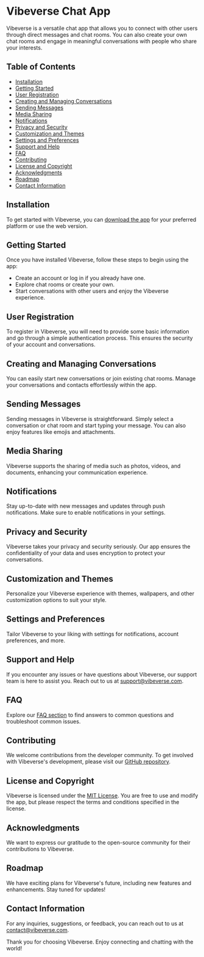 # Vibeverse Chat App

Vibeverse is a versatile chat app that allows you to connect with other users through direct messages and chat rooms. You can also create your own chat rooms and engage in meaningful conversations with people who share your interests.

## Table of Contents
- [Installation](#installation)
- [Getting Started](#getting-started)
- [User Registration](#user-registration)
- [Creating and Managing Conversations](#creating-and-managing-conversations)
- [Sending Messages](#sending-messages)
- [Media Sharing](#media-sharing)
- [Notifications](#notifications)
- [Privacy and Security](#privacy-and-security)
- [Customization and Themes](#customization-and-themes)
- [Settings and Preferences](#settings-and-preferences)
- [Support and Help](#support-and-help)
- [FAQ](#faq)
- [Contributing](#contributing)
- [License and Copyright](#license-and-copyright)
- [Acknowledgments](#acknowledgments)
- [Roadmap](#roadmap)
- [Contact Information](#contact-information)

## Installation

To get started with Vibeverse, you can [download the app](#) for your preferred platform or use the web version.

## Getting Started

Once you have installed Vibeverse, follow these steps to begin using the app:
- Create an account or log in if you already have one.
- Explore chat rooms or create your own.
- Start conversations with other users and enjoy the Vibeverse experience.

## User Registration

To register in Vibeverse, you will need to provide some basic information and go through a simple authentication process. This ensures the security of your account and conversations.

## Creating and Managing Conversations

You can easily start new conversations or join existing chat rooms. Manage your conversations and contacts effortlessly within the app.

## Sending Messages

Sending messages in Vibeverse is straightforward. Simply select a conversation or chat room and start typing your message. You can also enjoy features like emojis and attachments.

## Media Sharing

Vibeverse supports the sharing of media such as photos, videos, and documents, enhancing your communication experience.

## Notifications

Stay up-to-date with new messages and updates through push notifications. Make sure to enable notifications in your settings.

## Privacy and Security

Vibeverse takes your privacy and security seriously. Our app ensures the confidentiality of your data and uses encryption to protect your conversations.

## Customization and Themes

Personalize your Vibeverse experience with themes, wallpapers, and other customization options to suit your style.

## Settings and Preferences

Tailor Vibeverse to your liking with settings for notifications, account preferences, and more.

## Support and Help

If you encounter any issues or have questions about Vibeverse, our support team is here to assist you. Reach out to us at [support@vibeverse.com](mailto:support@vibeverse.com).

## FAQ

Explore our [FAQ section](#) to find answers to common questions and troubleshoot common issues.

## Contributing

We welcome contributions from the developer community. To get involved with Vibeverse's development, please visit our [GitHub repository](#).

## License and Copyright

Vibeverse is licensed under the [MIT License](LICENSE.md). You are free to use and modify the app, but please respect the terms and conditions specified in the license.

## Acknowledgments

We want to express our gratitude to the open-source community for their contributions to Vibeverse.

## Roadmap

We have exciting plans for Vibeverse's future, including new features and enhancements. Stay tuned for updates!

## Contact Information

For any inquiries, suggestions, or feedback, you can reach out to us at [contact@vibeverse.com](mailto:contact@vibeverse.com).

Thank you for choosing Vibeverse. Enjoy connecting and chatting with the world!
